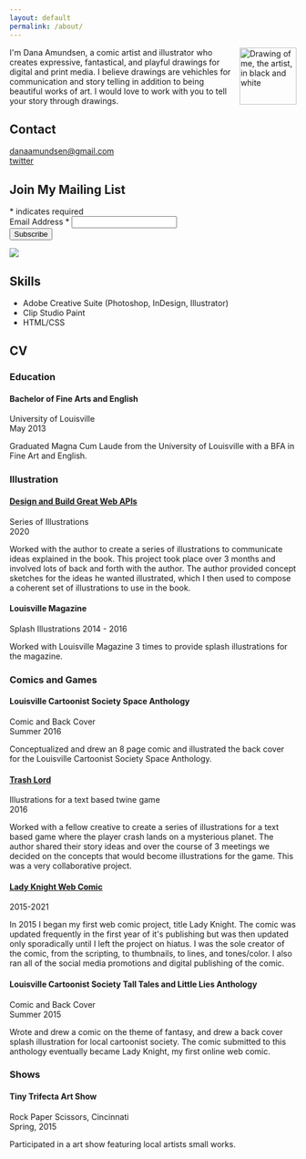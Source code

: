```yaml
---
layout: default
permalink: /about/
---
```


<img src ="http://danaamundsen.site44.com/selfie_icon.png" alt="Drawing of me, the artist, in black and white" width="100" align="right">
I'm Dana Amundsen, a comic artist and illustrator who creates expressive, fantastical, and playful drawings for digital and print media. I believe drawings are vehichles for communication and story telling in addition to being beautiful works of art. I would love to work with you to tell your story through drawings.  

## Contact
[danaamundsen@gmail.com](mailto:danaamundsen@gmail.com)  
[twitter](http://www.twitter.com/danaamundsen)

<!-- Begin Mailchimp Signup Form -->
<link href="//cdn-images.mailchimp.com/embedcode/classic-10_7_dtp.css" rel="stylesheet" type="text/css">

<div id="mc_embed_signup">
<form action="https://dana-amundsen.us18.list-manage.com/subscribe/post?u=33d98cc15666b8c62e05361ca&amp;id=b3e3d60af3" method="post" id="mc-embedded-subscribe-form" name="mc-embedded-subscribe-form" class="validate" target="_blank" novalidate>
    <div id="mc_embed_signup_scroll">
	<h2>Join My Mailing List</h2>
<div class="indicates-required"><span class="asterisk">*</span> indicates required</div>
<div class="mc-field-group">
	<label for="mce-EMAIL">Email Address  <span class="asterisk">*</span>
</label>
	<input type="email" value="" name="EMAIL" class="required email" id="mce-EMAIL">
</div>
	<div id="mce-responses" class="clear foot">
		<div class="response" id="mce-error-response" style="display:none"></div>
		<div class="response" id="mce-success-response" style="display:none"></div>
	</div>    <!-- real people should not fill this in and expect good things - do not remove this or risk form bot signups-->
    <div style="position: absolute; left: -5000px;" aria-hidden="true"><input type="text" name="b_33d98cc15666b8c62e05361ca_b3e3d60af3" tabindex="-1" value=""></div>
        <div class="optionalParent">
            <div class="clear foot">
                <input type="submit" value="Subscribe" name="subscribe" id="mc-embedded-subscribe" class="button">
                <p class="brandingLogo"><a href="http://eepurl.com/h3XLCD" title="Mailchimp - email marketing made easy and fun"><img src="https://eep.io/mc-cdn-images/template_images/branding_logo_text_dark_dtp.svg"></a></p>
            </div>
        </div>
    </div>
</form>
</div>

<!--End mc_embed_signup-->

## Skills
- Adobe Creative Suite (Photoshop, InDesign, Illustrator)
- Clip Studio Paint
- HTML/CSS

## CV

### Education

#### Bachelor of Fine Arts and English
University of Louisville  
May 2013

Graduated Magna Cum Laude from the University of Louisville with a BFA in Fine Art and English.

### Illustration

#### [Design and Build Great Web APIs](http://www.greatwebapis.com/)
Series of Illustrations  
2020

Worked with the author to create a series of illustrations to communicate ideas explained in the book. This project took place over 3 months and involved lots of back and forth with the author. The author provided concept sketches for the ideas he wanted illustrated, which I then used to compose a coherent set of illustrations to use in the book.

#### Louisville Magazine
Splash Illustrations
2014 - 2016

Worked with Louisville Magazine 3 times to provide splash illustrations for the magazine.

### Comics and Games

#### Louisville Cartoonist Society Space Anthology
Comic and Back Cover  
Summer 2016

Conceptualized and drew an 8 page comic and illustrated the back cover for the Louisville Cartoonist Society Space Anthology.

#### [Trash Lord](https://philome.la/isjald/the-trash-lord/index.html)
Illustrations for a text based twine game  
2016

Worked with a fellow creative to create a series of illustrations for a text based game where the player crash lands on a mysterious planet. The author shared their story ideas and over the course of 3 meetings we decided on the concepts that would become illustrations for the game. This was a very collaborative project.

#### [Lady Knight Web Comic](http://ladyknightcomic.tumblr.com/)
2015-2021

In 2015 I began my first web comic project, title Lady Knight. The comic was updated frequently in the first year of it's publishing but was then updated only sporadically until I left the project on hiatus. I was the sole creator of the comic, from the scripting, to thumbnails, to lines, and tones/color. I also ran all of the social media promotions and digital publishing of the comic.

#### Louisville Cartoonist Society Tall Tales and Little Lies Anthology
Comic and Back Cover  
Summer 2015

Wrote and drew a comic on the theme of fantasy, and drew a back cover splash illustration for local cartoonist society. The comic submitted to this anthology eventually became Lady Knight, my first online web comic.

### Shows

#### Tiny Trifecta Art Show
Rock Paper Scissors, Cincinnati  
Spring, 2015

Participated in a art show featuring local artists small works.
